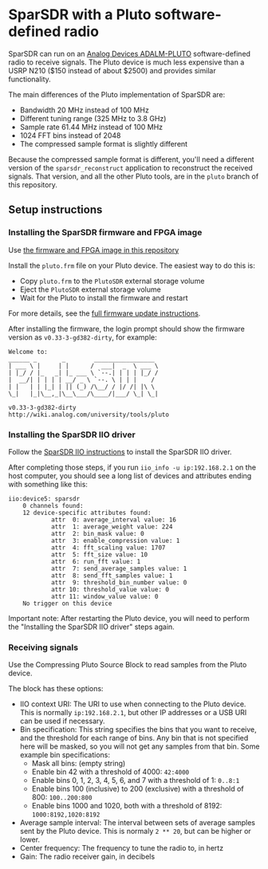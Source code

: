 # SparSDR with a Pluto software-defined radio

SparSDR can run on an [Analog Devices ADALM-PLUTO](https://www.analog.com/en/design-center/evaluation-hardware-and-software/evaluation-boards-kits/ADALM-PLUTO.html)
software-defined radio to receive signals. The Pluto device is much less
expensive than a USRP N210 ($150 instead of about $2500) and provides similar
functionality.

The main differences of the Pluto implementation of SparSDR are:

* Bandwidth 20 MHz instead of 100 MHz
* Different tuning range (325 MHz to 3.8 GHz)
* Sample rate 61.44 MHz instead of 100 MHz
* 1024 FFT bins instead of 2048
* The compressed sample format is slightly different

Because the compressed sample format is different, you'll need a different
version of the `sparsdr_reconstruct` application to reconstruct the received
signals. That version, and all the other Pluto tools, are in the `pluto` branch
of this repository.

## Setup instructions

### Installing the SparSDR firmware and FPGA image

Use [the firmware and FPGA image in this repository](../fpga_images/Pluto/)

Install the `pluto.frm` file on your Pluto device. The easiest way to do this
is:

* Copy `pluto.frm` to the `PlutoSDR` external storage volume
* Eject the `PlutoSDR` external storage volume
* Wait for the Pluto to install the firmware and restart

For more details, see the [full firmware update instructions](https://wiki.analog.com/university/tools/pluto/users/firmware).

After installing the firmware, the login prompt should show the firmware version
as `v0.33-3-gd382-dirty`, for example:

```
Welcome to:
______ _       _        _________________
| ___ \ |     | |      /  ___|  _  \ ___ \
| |_/ / |_   _| |_ ___ \ `--.| | | | |_/ /
|  __/| | | | | __/ _ \ `--. \ | | |    /
| |   | | |_| | || (_) /\__/ / |/ /| |\ \
\_|   |_|\__,_|\__\___/\____/|___/ \_| \_|

v0.33-3-gd382-dirty
http://wiki.analog.com/university/tools/pluto
```

### Installing the SparSDR IIO driver

Follow the [SparSDR IIO instructions](../pluto_sparsdr_iio/README.md) to install the SparSDR IIO driver.

After completing those steps, if you run `iio_info -u ip:192.168.2.1` on the
host computer, you should see a long list of devices and attributes ending with
something like this:

```
iio:device5: sparsdr
    0 channels found:
    12 device-specific attributes found:
            attr  0: average_interval value: 16
            attr  1: average_weight value: 224
            attr  2: bin_mask value: 0
            attr  3: enable_compression value: 1
            attr  4: fft_scaling value: 1707
            attr  5: fft_size value: 10
            attr  6: run_fft value: 1
            attr  7: send_average_samples value: 1
            attr  8: send_fft_samples value: 1
            attr  9: threshold_bin_number value: 0
            attr 10: threshold_value value: 0
            attr 11: window_value value: 0
    No trigger on this device
```

Important note: After restarting the Pluto device, you will need to perform the
"Installing the SparSDR IIO driver" steps again.

### Receiving signals

Use the Compressing Pluto Source Block to read samples from the Pluto device.

The block has these options:

* IIO context URI: The URI to use when connecting to the Pluto device. This is
  normally `ip:192.168.2.1`, but other IP addresses or a USB URI can be used if
  necessary.
* Bin specification: This string specifies the bins that you want to receive,
  and the threshold for each range of bins. Any bin that is not specified here
  will be masked, so you will not get any samples from that bin.
  Some example bin specifications:
   * Mask all bins: (empty string)
   * Enable bin 42 with a threshold of 4000: `42:4000`
   * Enable bins 0, 1, 2, 3, 4, 5, 6, and 7 with a threshold of 1: `0..8:1`
   * Enable bins 100 (inclusive) to 200 (exclusive) with a threshold
     of 800: `100..200:800`
   * Enable bins 1000 and 1020, both with a threshold of 8192:
     `1000:8192,1020:8192`
 * Average sample interval: The interval between sets of average samples sent
   by the Pluto device. This is normaly `2 ** 20`, but can be higher or lower.
 * Center frequency: The frequency to tune the radio to, in hertz
 * Gain: The radio receiver gain, in decibels
